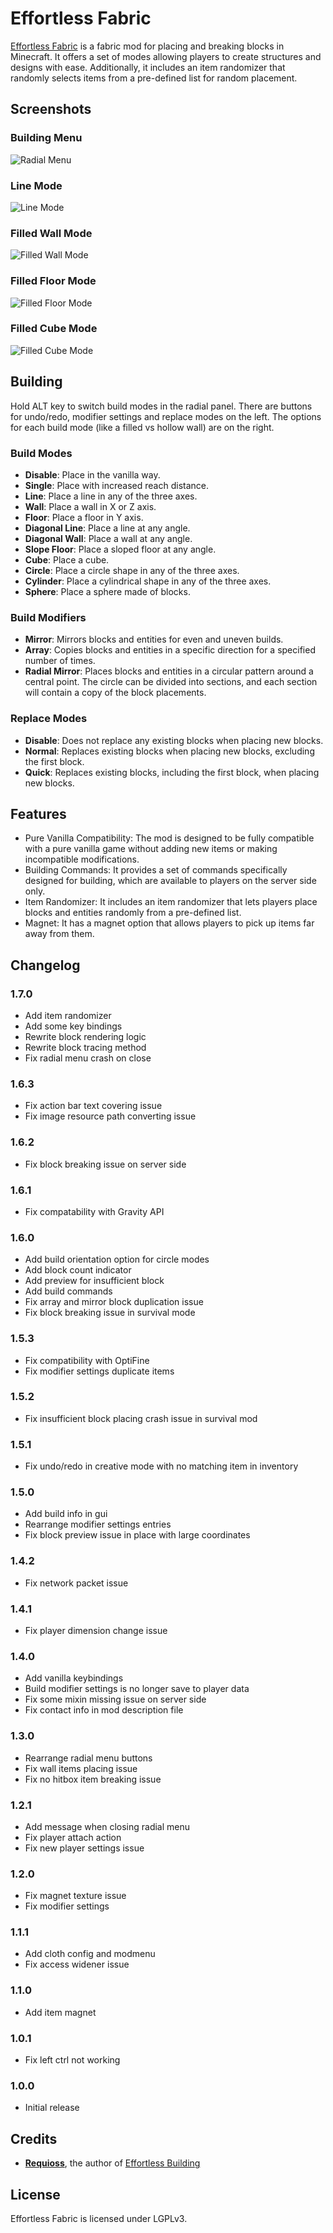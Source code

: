 # Effortless Fabric
[Effortless Fabric](https://www.curseforge.com/minecraft/mc-mods/effortless-fabric) is a fabric mod for placing and breaking blocks in Minecraft. It offers a set of modes allowing players to create structures and designs with ease. Additionally, it includes an item randomizer that randomly selects items from a pre-defined list for random placement.

## Screenshots
### Building Menu
![Radial Menu](screenshots/radial_menu.png)
### Line Mode
![Line Mode](screenshots/line_mode.png)
### Filled Wall Mode
![Filled Wall Mode](screenshots/filled_wall_mode.png)
### Filled Floor Mode
![Filled Floor Mode](screenshots/filled_floor_mode.png)
### Filled Cube Mode
![Filled Cube Mode](screenshots/filled_cube_mode.png)

## Building
Hold ALT key to switch build modes in the radial panel. There are buttons for undo/redo, modifier settings and replace modes on the left. The options for each build mode (like a filled vs hollow wall) are on the right.

### Build Modes

- **Disable**: Place in the vanilla way.
- **Single**: Place with increased reach distance.
- **Line**: Place a line in any of the three axes.
- **Wall**: Place a wall in X or Z axis.
- **Floor**: Place a floor in Y axis.
- **Diagonal Line**: Place a line at any angle.
- **Diagonal Wall**: Place a wall at any angle.
- **Slope Floor**: Place a sloped floor at any angle.
- **Cube**: Place a cube.
- **Circle**: Place a circle shape in any of the three axes.
- **Cylinder**: Place a cylindrical shape in any of the three axes.
- **Sphere**: Place a sphere made of blocks.

### Build Modifiers

- **Mirror**: Mirrors blocks and entities for even and uneven builds.
- **Array**: Copies blocks and entities in a specific direction for a specified number of times.
- **Radial Mirror**: Places blocks and entities in a circular pattern around a central point. The circle can be divided into sections, and each section will contain a copy of the block placements.

### Replace Modes

- **Disable**: Does not replace any existing blocks when placing new blocks.
- **Normal**: Replaces existing blocks when placing new blocks, excluding the first block.
- **Quick**: Replaces existing blocks, including the first block, when placing new blocks.


## Features
- Pure Vanilla Compatibility: The mod is designed to be fully compatible with a pure vanilla game without adding new items or making incompatible modifications.
- Building Commands: It provides a set of commands specifically designed for building, which are available to players on the server side only.
- Item Randomizer: It includes an item randomizer that lets players place blocks and entities randomly from a pre-defined list.
- Magnet: It has a magnet option that allows players to pick up items far away from them.

## Changelog

### 1.7.0
* Add item randomizer
* Add some key bindings
* Rewrite block rendering logic
* Rewrite block tracing method
* Fix radial menu crash on close

### 1.6.3
* Fix action bar text covering issue
* Fix image resource path converting issue
### 1.6.2
* Fix block breaking issue on server side
### 1.6.1
* Fix compatability with Gravity API
### 1.6.0
* Add build orientation option for circle modes
* Add block count indicator
* Add preview for insufficient block
* Add build commands
* Fix array and mirror block duplication issue
* Fix block breaking issue in survival mode
### 1.5.3
* Fix compatibility with OptiFine
* Fix modifier settings duplicate items
### 1.5.2
* Fix insufficient block placing crash issue in survival mod
### 1.5.1
* Fix undo/redo in creative mode with no matching item in inventory
### 1.5.0
* Add build info in gui
* Rearrange modifier settings entries
* Fix block preview issue in place with large coordinates
### 1.4.2
* Fix network packet issue
### 1.4.1
* Fix player dimension change issue
### 1.4.0
* Add vanilla keybindings
* Build modifier settings is no longer save to player data
* Fix some mixin missing issue on server side
* Fix contact info in mod description file
### 1.3.0
* Rearrange radial menu buttons
* Fix wall items placing issue
* Fix no hitbox item breaking issue
### 1.2.1
* Add message when closing radial menu
* Fix player attach action
* Fix new player settings issue
### 1.2.0
* Fix magnet texture issue
* Fix modifier settings
### 1.1.1
* Add cloth config and modmenu
* Fix access widener issue
### 1.1.0
* Add item magnet
### 1.0.1
* Fix left ctrl not working
### 1.0.0
* Initial release

## Credits
* **[Requioss](https://www.curseforge.com/members/requioss)**, the author of [Effortless Building](https://www.curseforge.com/minecraft/mc-mods/effortless-building) 

## License

Effortless Fabric is licensed under LGPLv3.
